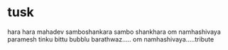 # tusk
hara hara mahadev samboshankara
sambo shankhara om namhashivaya
paramesh
tinku 
bittu 
bubblu
barathwaz.....
om namhashivaya.....tribute

